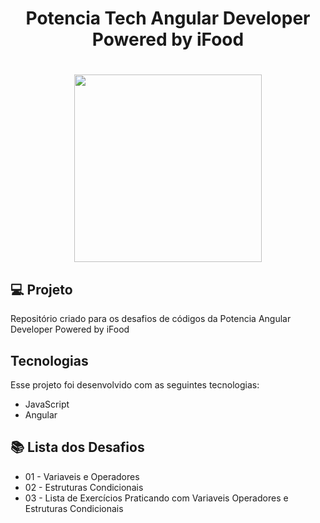 <h1 align="center">Potencia Tech Angular Developer Powered by iFood<h1/>

<p align="center">
<img  width="300" src="https://user-images.githubusercontent.com/86318311/229201739-278fcc20-e112-4c1d-9e30-0d0cfe5790db.jpg"/>
<p/>
  
  
  ## 💻 Projeto
  Repositório criado para os desafios de códigos da Potencia Angular Developer Powered by iFood
    
 ## Tecnologias
  Esse projeto foi desenvolvido com as seguintes tecnologias:
  - JavaScript
  - Angular
  
  ## 📚 Lista dos Desafios
  - 01 - Variaveis e Operadores
  - 02 - Estruturas Condicionais
  - 03 - Lista de Exercícios Praticando com Variaveis Operadores e Estruturas Condicionais
  

